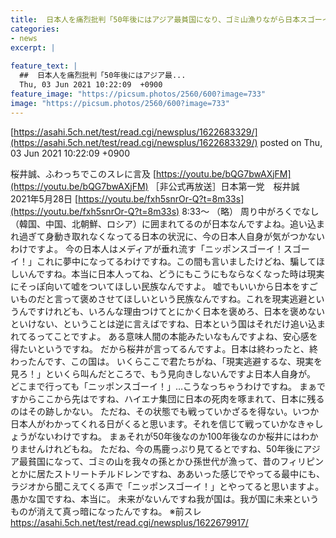 ```yaml
---
title:  日本人を痛烈批判「50年後にはアジア最貧国になり、ゴミ山漁りながら日本スゴーイ！に夢中でしょうね」「愚かな国ですよ」 ★3  
categories:
- news
excerpt: |
  
feature_text: |
  ##  日本人を痛烈批判「50年後にはアジア最...
  Thu, 03 Jun 2021 10:22:09  +0900
feature_image: "https://picsum.photos/2560/600?image=733"
image: "https://picsum.photos/2560/600?image=733"
---
```


[https://asahi.5ch.net/test/read.cgi/newsplus/1622683329/](https://asahi.5ch.net/test/read.cgi/newsplus/1622683329/)
posted on Thu, 03 Jun 2021 10:22:09  +0900

<!--more-->

桜井誠、ふわっちでこのスレに言及 [https://youtu.be/bQG7bwAXjFM](https://youtu.be/bQG7bwAXjFM) ［非公式再放送］日本第一党　桜井誠　2021年5月28日 [https://youtu.be/fxh5snrOr-Q?t=8m33s](https://youtu.be/fxh5snrOr-Q?t=8m33s) 8:33〜 （略） 周り中がろくでなし（韓国、中国、北朝鮮、ロシア）に囲まれてるのが日本なんですよね。追い込まれ過ぎて身動き取れなくなってる日本の状況に、今の日本人自身が気がつかないわけですよ。 今の日本人はメディアが垂れ流す「ニッポンスゴーイ！スゴーイ！」これに夢中になってるわけですね。この間も言いましたけどね、騙してほしいんですね。本当に日本人ってね、どうにもこうにもならなくなった時は現実にそっぽ向いて嘘をついてほしい民族なんですよ。 嘘でもいいから日本をすごいものだと言って褒めさせてほしいという民族なんですね。これを現実逃避というんですけれども、いろんな理由つけてとにかく日本を褒めろ、日本を褒めないといけない、ということは逆に言えばですね、日本という国はそれだけ追い込まれてるってことですよ。 ある意味人間の本能みたいなもんですよね、安心感を得たいというですね。 だから桜井が言ってるんですよ。日本は終わったと、終わったんです、この国は。 いくらここで君たちがね、「現実逃避するな、現実を見ろ！」といくら叫んだところで、もう見向きしないんですよ日本人自身が。 どこまで行っても「ニッポンスゴーイ！」…こうなっちゃうわけですね。 まぁですからここから先はですね、ハイエナ集団に日本の死肉を啄まれて、日本に残るのはその跡しかない。 ただね、その状態でも戦っていかざるを得ない。いつか日本人がわかってくれる日がくると思います。それを信じて戦っていかなきゃしょうがないわけですね。 まぁそれが50年後なのか100年後なのか桜井にはわかりませんけれどもね。 ただね、今の馬鹿っぷり見てるとですね、50年後にアジア最貧国になって、ゴミの山を我々の孫とかひ孫世代が漁って、昔のフィリピンとかに居たストリートチルドレンですね、ああいった感じでやってる最中にも、ラジオから聞こえてくる声で「ニッポンスゴーイ！」とやってると思いますよ。 愚かな国ですね、本当に。 未来がないんですね我が国は。我が国に未来というものが消えて真っ暗になったんですね。 ※前スレ https://asahi.5ch.net/test/read.cgi/newsplus/1622679917/
